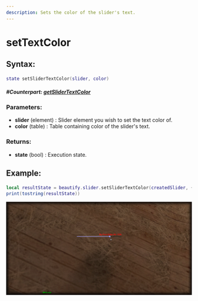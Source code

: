 ```yaml
---
description: Sets the color of the slider's text.
---
```


# setTextColor

## **Syntax:**

```lua
state setSliderTextColor(slider, color)
```

#### _**\#Counterpart:**_ [_**getSliderTextColor**_](getslidertextcolor.md)

### **Parameters:**

* **slider** \(element\) : Slider element you wish to set the text color of.
* **color** \(table\) : Table containing color of the slider's text.

### **Returns:**

* **state** \(bool\) : Execution state.

## **Example:**

```lua
local resultState = beautify.slider.setSliderTextColor(createdSlider, {255, 0, 0, 255})
print(tostring(resultState))
```

![](../../.gitbook/assets/setslidertextcolor.png)

